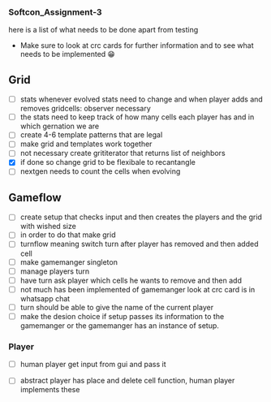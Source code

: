 ### Softcon_Assignment-3
here is a list of what needs to be done apart from testing


- Make sure to look at crc cards for further information and to see what needs to be implemented 😁

## Grid
- [ ] stats whenever evolved stats need to change and when player adds and removes gridcells: observer necessary
- [ ] the stats need to keep track of how many cells each player has and in which gernation we are
- [ ] create 4-6 template patterns that are legal
- [ ] make grid and templates work together
- [ ] not necessary create grititerator that returns list of neighbors
- [x] if done so change grid to be flexibale to recantangle
- [ ] nextgen needs to count the cells when evolving 

## Gameflow

- [ ] create setup that checks input and then creates the players and the grid with wished size
- [ ] in order to do that make grid 
- [ ] turnflow meaning switch turn after player has removed and then added cell
- [ ] make gamemanger singleton
- [ ] manage players turn
- [ ] have turn ask player which cells he wants to remove and then add
- [ ] not much has been implemented of gamemanger look at crc card is in whatsapp chat
- [ ] turn should be able to give the name of the current player
- [ ] make the desion choice if setup passes its information to the gamemanger or the gamemanger has an instance of setup. 

### Player
- [ ] human player get input from gui and pass it 
- [ ] abstract player has place and delete cell function, human player implements these


  

